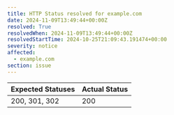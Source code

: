 ```yaml
---
title: HTTP Status resolved for example.com
date: 2024-11-09T13:49:44+00:00Z
resolved: True
resolvedWhen: 2024-11-09T13:49:44+00:00Z
resolvedStartTime: 2024-10-25T21:09:43.191474+00:00
severity: notice
affected:
  - example.com
section: issue
---
```


| Expected Statuses | Actual Status  |
|-------------------|----------------|
| 200, 301, 302 | 200 |
